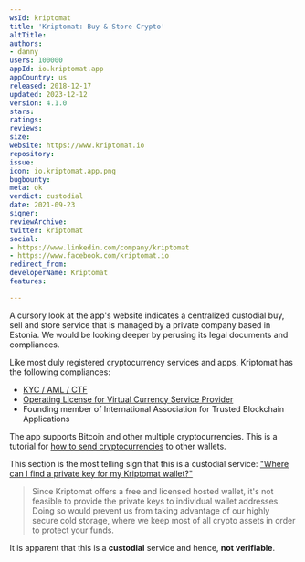 ```yaml
---
wsId: kriptomat
title: 'Kriptomat: Buy & Store Crypto'
altTitle: 
authors:
- danny
users: 100000
appId: io.kriptomat.app
appCountry: us
released: 2018-12-17
updated: 2023-12-12
version: 4.1.0
stars: 
ratings: 
reviews: 
size: 
website: https://www.kriptomat.io
repository: 
issue: 
icon: io.kriptomat.app.png
bugbounty: 
meta: ok
verdict: custodial
date: 2021-09-23
signer: 
reviewArchive: 
twitter: kriptomat
social:
- https://www.linkedin.com/company/kriptomat
- https://www.facebook.com/kriptomat.io
redirect_from: 
developerName: Kriptomat
features: 

---
```


A cursory look at the app's website indicates a centralized custodial buy, sell and store service that is managed by a private company based in Estonia. We would be looking deeper by perusing its legal documents and compliances.

Like most duly registered cryptocurrency services and apps, Kriptomat has the following compliances:

- [KYC / AML / CTF](https://kriptomat.io/aml/)
- [Operating License for Virtual Currency Service Provider](https://kriptomat.io/wp-content/uploads/2020/11/kriptomat-operating-licence-virtual-currecncy-services.pdf)
- Founding member of International Association for Trusted Blockchain Applications

The app supports Bitcoin and other multiple cryptocurrencies. This is a tutorial for [how to send cryptocurrencies](https://help.kriptomat.io/en/articles/1986089-how-to-send-cryptocurrencies-to-another-wallet) to other wallets.

This section is the most telling sign that this is a custodial service: ["Where can I find a private key for my Kriptomat wallet?"](https://help.kriptomat.io/en/articles/2107421-where-can-i-find-a-private-key-for-my-kriptomat-wallet)

> Since Kriptomat offers a free and licensed hosted wallet, it's not feasible to provide the private keys to individual wallet addresses. Doing so would prevent us from taking advantage of our highly secure cold storage, where we keep most of all crypto assets in order to protect your funds.

It is apparent that this is a **custodial** service and hence, **not verifiable**.